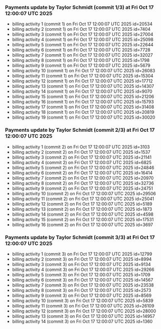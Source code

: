 
### Payments update by Taylor Schmidt (commit 1/3) at Fri Oct 17 12:00:07 UTC 2025
- billing activity 1 (commit 1) on Fri Oct 17 12:00:07 UTC 2025 id=20534
- billing activity 2 (commit 1) on Fri Oct 17 12:00:07 UTC 2025 id=7404
- billing activity 3 (commit 1) on Fri Oct 17 12:00:07 UTC 2025 id=27004
- billing activity 4 (commit 1) on Fri Oct 17 12:00:07 UTC 2025 id=25098
- billing activity 5 (commit 1) on Fri Oct 17 12:00:07 UTC 2025 id=22644
- billing activity 6 (commit 1) on Fri Oct 17 12:00:07 UTC 2025 id=7728
- billing activity 7 (commit 1) on Fri Oct 17 12:00:07 UTC 2025 id=32027
- billing activity 8 (commit 1) on Fri Oct 17 12:00:07 UTC 2025 id=1798
- billing activity 9 (commit 1) on Fri Oct 17 12:00:07 UTC 2025 id=5679
- billing activity 10 (commit 1) on Fri Oct 17 12:00:07 UTC 2025 id=26083
- billing activity 11 (commit 1) on Fri Oct 17 12:00:07 UTC 2025 id=15304
- billing activity 12 (commit 1) on Fri Oct 17 12:00:07 UTC 2025 id=17712
- billing activity 13 (commit 1) on Fri Oct 17 12:00:07 UTC 2025 id=14307
- billing activity 14 (commit 1) on Fri Oct 17 12:00:07 UTC 2025 id=9070
- billing activity 15 (commit 1) on Fri Oct 17 12:00:07 UTC 2025 id=21206
- billing activity 16 (commit 1) on Fri Oct 17 12:00:07 UTC 2025 id=15793
- billing activity 17 (commit 1) on Fri Oct 17 12:00:07 UTC 2025 id=31408
- billing activity 18 (commit 1) on Fri Oct 17 12:00:07 UTC 2025 id=20819
- billing activity 19 (commit 1) on Fri Oct 17 12:00:07 UTC 2025 id=30020

### Payments update by Taylor Schmidt (commit 2/3) at Fri Oct 17 12:00:07 UTC 2025
- billing activity 1 (commit 2) on Fri Oct 17 12:00:07 UTC 2025 id=3103
- billing activity 2 (commit 2) on Fri Oct 17 12:00:07 UTC 2025 id=1537
- billing activity 3 (commit 2) on Fri Oct 17 12:00:07 UTC 2025 id=21141
- billing activity 4 (commit 2) on Fri Oct 17 12:00:07 UTC 2025 id=6825
- billing activity 5 (commit 2) on Fri Oct 17 12:00:07 UTC 2025 id=24846
- billing activity 6 (commit 2) on Fri Oct 17 12:00:07 UTC 2025 id=16414
- billing activity 7 (commit 2) on Fri Oct 17 12:00:07 UTC 2025 id=20970
- billing activity 8 (commit 2) on Fri Oct 17 12:00:07 UTC 2025 id=32736
- billing activity 9 (commit 2) on Fri Oct 17 12:00:07 UTC 2025 id=24751
- billing activity 10 (commit 2) on Fri Oct 17 12:00:07 UTC 2025 id=29506
- billing activity 11 (commit 2) on Fri Oct 17 12:00:07 UTC 2025 id=25041
- billing activity 12 (commit 2) on Fri Oct 17 12:00:07 UTC 2025 id=5189
- billing activity 13 (commit 2) on Fri Oct 17 12:00:07 UTC 2025 id=1873
- billing activity 14 (commit 2) on Fri Oct 17 12:00:07 UTC 2025 id=4598
- billing activity 15 (commit 2) on Fri Oct 17 12:00:07 UTC 2025 id=17531
- billing activity 16 (commit 2) on Fri Oct 17 12:00:07 UTC 2025 id=3697

### Payments update by Taylor Schmidt (commit 3/3) at Fri Oct 17 12:00:07 UTC 2025
- billing activity 1 (commit 3) on Fri Oct 17 12:00:07 UTC 2025 id=12799
- billing activity 2 (commit 3) on Fri Oct 17 12:00:07 UTC 2025 id=8994
- billing activity 3 (commit 3) on Fri Oct 17 12:00:07 UTC 2025 id=9134
- billing activity 4 (commit 3) on Fri Oct 17 12:00:07 UTC 2025 id=29266
- billing activity 5 (commit 3) on Fri Oct 17 12:00:07 UTC 2025 id=1709
- billing activity 6 (commit 3) on Fri Oct 17 12:00:07 UTC 2025 id=14567
- billing activity 7 (commit 3) on Fri Oct 17 12:00:07 UTC 2025 id=23538
- billing activity 8 (commit 3) on Fri Oct 17 12:00:07 UTC 2025 id=2573
- billing activity 9 (commit 3) on Fri Oct 17 12:00:07 UTC 2025 id=8569
- billing activity 10 (commit 3) on Fri Oct 17 12:00:07 UTC 2025 id=5839
- billing activity 11 (commit 3) on Fri Oct 17 12:00:07 UTC 2025 id=26109
- billing activity 12 (commit 3) on Fri Oct 17 12:00:07 UTC 2025 id=28000
- billing activity 13 (commit 3) on Fri Oct 17 12:00:07 UTC 2025 id=14957
- billing activity 14 (commit 3) on Fri Oct 17 12:00:07 UTC 2025 id=1360

